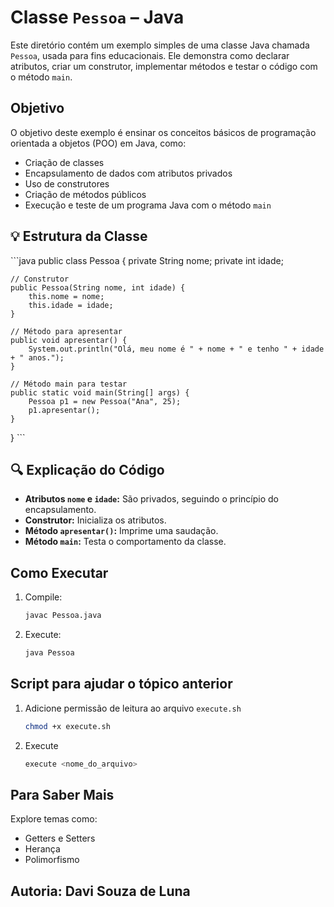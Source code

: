 # Classe `Pessoa` – Java

Este diretório contém um exemplo simples de uma classe Java chamada `Pessoa`, usada para fins educacionais. Ele demonstra como declarar atributos, criar um construtor, implementar métodos e testar o código com o método `main`.

## Objetivo

O objetivo deste exemplo é ensinar os conceitos básicos de programação orientada a objetos (POO) em Java, como:

- Criação de classes
- Encapsulamento de dados com atributos privados
- Uso de construtores
- Criação de métodos públicos
- Execução e teste de um programa Java com o método `main`

## 💡 Estrutura da Classe

\`\`\`java
public class Pessoa {
    private String nome;
    private int idade;

    // Construtor
    public Pessoa(String nome, int idade) {
        this.nome = nome;
        this.idade = idade;
    }

    // Método para apresentar
    public void apresentar() {
        System.out.println("Olá, meu nome é " + nome + " e tenho " + idade + " anos.");
    }

    // Método main para testar
    public static void main(String[] args) {
        Pessoa p1 = new Pessoa("Ana", 25);
        p1.apresentar();
    }
}
\`\`\`


## 🔍 Explicação do Código

- **Atributos `nome` e `idade`:** São privados, seguindo o princípio do encapsulamento.
- **Construtor:** Inicializa os atributos.
- **Método `apresentar()`:** Imprime uma saudação.
- **Método `main`:** Testa o comportamento da classe.

## Como Executar

1. Compile:
   ```bash
   javac Pessoa.java
   ```
2. Execute:
   ```bash
   java Pessoa
   ```

## Script para ajudar o tópico anterior

1. Adicione permissão de leitura ao arquivo `execute.sh`
    ```bash
    chmod +x execute.sh
    ```
2. Execute
    ```bash
    execute <nome_do_arquivo>
    ```


## Para Saber Mais

Explore temas como:

- Getters e Setters
- Herança
- Polimorfismo

## Autoria: Davi Souza de Luna
